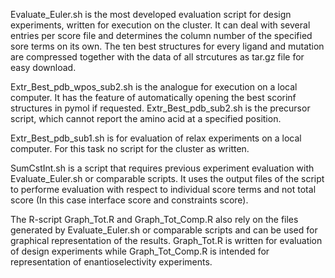 Evaluate_Euler.sh is the most developed evaluation script for design experiments, written for execution on the cluster.
It can deal with several entries per score file and determines the column number of the specified sore terms on its own.
The ten best structures for every ligand and mutation are compressed together with the data of all strcutures as tar.gz file for easy download.

Extr_Best_pdb_wpos_sub2.sh is the analogue for execution on a local computer.
It has the feature of automatically opening the best scorinf structures in pymol if requested.
Extr_Best_pdb_sub2.sh is the precursor script, which cannot report the amino acid at a specified position.

Extr_Best_pdb_sub1.sh is for evaluation of relax experiments on a local computer. For this task no script for the cluster as written.

SumCstInt.sh is a script that requires previous experiment evaluation with Evaluate_Euler.sh or comparable scripts.
It uses the output files of the script to performe evaluation with respect to individual score terms and not total score (In this case interface score and constraints score).

The R-script Graph_Tot.R and Graph_Tot_Comp.R also rely on the files generated by Evaluate_Euler.sh or comparable scripts and can be used for graphical representation of the results.
Graph_Tot.R is written for evaluation of design experiments while Graph_Tot_Comp.R is intended for representation of enantioselectivity experiments.
